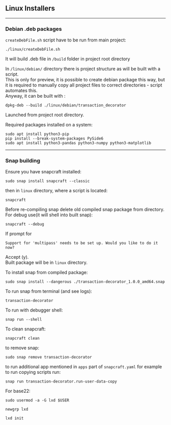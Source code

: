 
## Linux Installers

---

### Debian .deb packages

`createDebFile.sh` script have to be run from main project:

```shell
./linux/createDebFile.sh 
```

It will build .deb file in `/build` folder in project root directory

In `/linux/debian/` directory there is project structure as will be built with a script.  
This is only for preview, it is possible to create debian package this way, 
but it is required to manually copy all project files to correct directories - script automates this.  
Anyway, it can be built with :
```shell
dpkg-deb --build ./linux/debian/transaction_decorator
```
Launched from project root directory.

Required packages installed on a system:
```shell
sudo apt install python3-pip
pip install --break-system-packages PySide6
sudo apt install python3-pandas python3-numpy python3-matplotlib
```

---

### Snap building

Ensure you have snapcraft installed:
```shell
sudo snap install snapcraft --classic
```

then in `linux` directory, where a script is located:
```shell
snapcraft
```
Before re-compiling snap delete old compiled snap package from directory.  
For debug use(it will shell into built snap):
```shell
snapcraft --debug
```

If prompt for 
```text
Support for 'multipass' needs to be set up. Would you like to do it now?
```
Accept (y).  
Built package will be in `linux` directory.  

To install snap from compiled package:
```shell
sudo snap install --dangerous ./transaction-decorator_1.0.0_amd64.snap
```

To run snap from terminal (and see logs):
```shell
transaction-decorator
```

To run with debugger shell:
```shell
snap run --shell
```

To clean snapcraft:
```shell
snapcraft clean
```

to remove snap:
```shell
sudo snap remove transaction-decorator
```

to run additional app mentioned in `apps` part of `snapcraft.yaml` for example to run copying scripts run:
```shell
snap run transaction-decorator.run-user-data-copy
```

For base22:  
```shell
sudo usermod -a -G lxd $USER
```
```shell
newgrp lxd
```
```shell
lxd init
```
